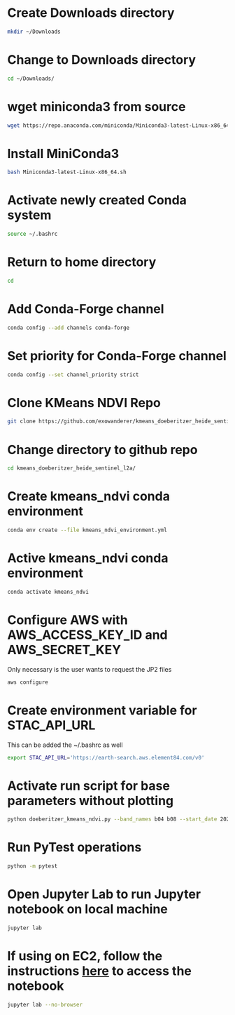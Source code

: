 # Create Downloads directory
```bash
mkdir ~/Downloads
```

# Change to Downloads directory
```bash
cd ~/Downloads/
```

# wget miniconda3 from source
```bash
wget https://repo.anaconda.com/miniconda/Miniconda3-latest-Linux-x86_64.sh
```

# Install MiniConda3
```bash
bash Miniconda3-latest-Linux-x86_64.sh
```

# Activate newly created Conda system
```bash
source ~/.bashrc
```

# Return to home directory
```bash
cd
```

# Add Conda-Forge channel
```bash
conda config --add channels conda-forge
```

# Set priority for Conda-Forge channel
```bash
conda config --set channel_priority strict
```

# Clone KMeans NDVI Repo
```bash
git clone https://github.com/exowanderer/kmeans_doeberitzer_heide_sentinel_l2a
```

# Change directory to github repo
```bash
cd kmeans_doeberitzer_heide_sentinel_l2a/
```

# Create kmeans_ndvi conda environment
```bash
conda env create --file kmeans_ndvi_environment.yml
```

# Active kmeans_ndvi conda environment
```bash
conda activate kmeans_ndvi
```

# Configure AWS with AWS_ACCESS_KEY_ID and AWS_SECRET_KEY  
Only necessary is the user wants to request the JP2 files
```bash
aws configure
```

# Create environment variable for STAC_API_URL

This can be added the ~/.bashrc as well
```bash
export STAC_API_URL='https://earth-search.aws.element84.com/v0'
```

# Activate run script for base parameters without plotting
```bash
python doeberitzer_kmeans_ndvi.py --band_names b04 b08 --start_date 2020-01-01 --end_date 2020-02-01 --cloud_cover 1 --download --verbose
```

# Run PyTest operations
```bash
python -m pytest
```

# Open Jupyter Lab to run Jupyter notebook on local machine
```bash
jupyter lab
```

# If using on EC2, follow the instructions [here](https://medium.com/@alexjsanchez/python-3-notebooks-on-aws-ec2-in-15-mostly-easy-steps-2ec5e662c6c6) to access the notebook
```bash
jupyter lab --no-browser
```
